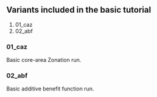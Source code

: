## Variants included in the basic tutorial

1. 01_caz
1. 02_abf

### 01_caz

Basic core-area Zonation run.

### 02_abf

Basic additive benefit function run.
